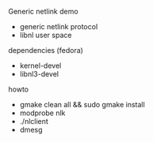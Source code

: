 Generic netlink demo
  - generic netlink protocol
  - libnl user space

dependencies (fedora)
  - kernel-devel
  - libnl3-devel

howto
  - gmake clean all && sudo gmake install
  - modprobe nlk
  - ./nlclient
  - dmesg


